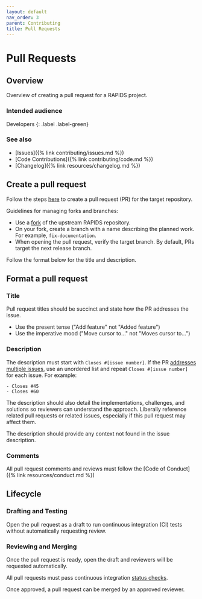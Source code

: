 ```yaml
---
layout: default
nav_order: 3
parent: Contributing
title: Pull Requests
---
```


# Pull Requests

## Overview

Overview of creating a pull request for a RAPIDS project.

### Intended audience

Developers
{: .label .label-green}

### See also

- [Issues]({% link contributing/issues.md %})
- [Code Contributions]({% link contributing/code.md %})
- [Changelog]({% link resources/changelog.md %})

## Create a pull request

Follow the steps [here](https://help.github.com/articles/creating-a-pull-request/) to create a pull request (PR) for the target repository.

Guidelines for managing forks and branches:
- Use a [fork](https://docs.github.com/en/pull-requests/collaborating-with-pull-requests/working-with-forks/about-forks) of the upstream RAPIDS repository.
- On your fork, create a branch with a name describing the planned work.
  For example, `fix-documentation`.
- When opening the pull request, verify the target branch.
  By default, PRs target the next release branch.

Follow the format below for the title and description.

## Format a pull request

### Title

Pull request titles should be succinct and state how the PR addresses the issue.

- Use the present tense ("Add feature" not "Added feature")
- Use the imperative mood ("Move cursor to..." not "Moves cursor to...")

### Description

The description must start with `Closes #[issue number]`.
If the PR [addresses multiple issues](https://help.github.com/articles/closing-issues-using-keywords/#closing-multiple-issues), use an unordered list and repeat `Closes #[issue number]` for each issue.
For example:

```
- Closes #45
- Closes #60
```

The description should also detail the implementations, challenges, and solutions so reviewers can understand the approach.
Liberally reference related pull requests or related issues, especially if this pull request may affect them.

The description should provide any context not found in the issue description.

### Comments

All pull request comments and reviews must follow the [Code of Conduct]({% link resources/conduct.md %})

## Lifecycle

### Drafting and Testing

Open the pull request as a draft to run continuous integration (CI) tests without automatically requesting review.

### Reviewing and Merging

Once the pull request is ready, open the draft and reviewers will be requested automatically.

All pull requests must pass continuous integration [status checks](https://help.github.com/articles/about-status-checks/).

Once approved, a pull request can be merged by an approved reviewer.
